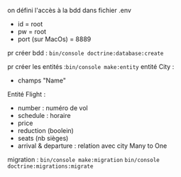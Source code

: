 on défini l'accès à la bdd dans fichier .env
- id = root
- pw = root
- port (sur MacOs) =  8889

pr créer bdd : ```bin/console doctrine:database:create```

pr créer les entités :```bin/console make:entity```
entité City :
- champs "Name"

Entité Flight :
- number : numéro de vol
- schedule : horaire
- price
- reduction (boolein)
- seats (nb sièges)
- arrival & departure : relation avec city Many to One

migration : 
```bin/console make:migration```
```bin/console doctrine:migrations:migrate```




